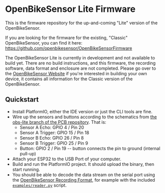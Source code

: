 # OpenBikeSensor Lite Firmware

This is the firmware repository for the up-and-coming "Lite" version of the OpenBikeSensor.

If you are looking for the firmware for the existing, "Classic" OpenBikeSensor, you can find it here: https://github.com/openbikesensor/OpenBikeSensorFirmware

The OpenBikeSensor Lite is currently in development and not available to build yet. There are no build instructions, and this firmware, the recording software, data format and enclosure are not completed. Please go over to the [OpenBikeSensor Website](https://www.openbikesensor.org/docs/hardware/) if you're interested in building your own device, it contains all information for the Classic version of the OpenBikeSensor.

## Quickstart

* Install PlatformIO, either the IDE version or just the CLI tools are fine. 
* Wire up the sensors and buttons according to the schematics from [the obs-lite branch of the PCB repository](https://github.com/openbikesensor/OpenBikeSensor_PCB_Board/tree/obs-lite/OpenBikeSensorLite). That is:
    * Sensor A Echo: GPIO 4 / Pin 20
    * Sensor A Trigger: GPIO 15 / Pin 18
    * Sensor B Echo: GPIO 26 / Pin 8
    * Sensor B Trigger: GPIO 25 / Pin 9
    * Button: GPIO 2 / Pin 19 -- button connects the pin to ground (internal pull-up)
* Attach your ESP32 to the USB Port of your computer.
* Build and run the PlatformIO project. It should upload the binary, then start running.
* You should be able to decode the data stream on the serial port using the [OpenBikeSensor Recording Format](https://github.com/openbikesensor/proto), for example with the included [`examples/reader.py`](https://github.com/openbikesensor/proto/blob/main/examples/reader.py) script.
